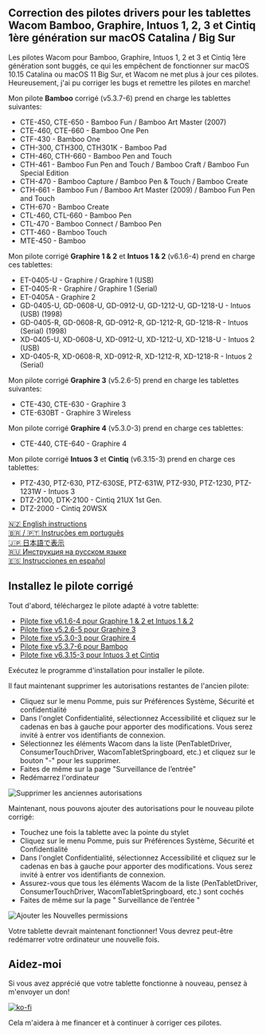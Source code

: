 ## Correction des pilotes drivers pour les tablettes Wacom Bamboo, Graphire, Intuos 1, 2, 3 et Cintiq 1ère génération sur macOS Catalina / Big Sur

Les pilotes Wacom pour Bamboo, Graphire, Intuos 1, 2 et 3 et Cintiq 1ère génération sont buggés, ce qui
les empêchent de fonctionner sur macOS 10.15 Catalina ou macOS 11 Big Sur, et Wacom ne met plus à jour ces pilotes.
Heureusement, j'ai pu corriger les bugs et remettre les pilotes en marche!

Mon pilote **Bamboo** corrigé (v5.3.7-6) prend en charge les tablettes suivantes:

- CTE-450, CTE-650 - Bamboo Fun / Bamboo Art Master (2007)
- CTE-460, CTE-660 - Bamboo One Pen
- CTF-430 - Bamboo One
- CTH-300, CTH300, CTH301K - Bamboo Pad
- CTH-460, CTH-660 - Bamboo Pen and Touch
- CTH-461 - Bamboo Fun Pen and Touch / Bamboo Craft / Bamboo Fun Special Edition
- CTH-470 - Bamboo Capture / Bamboo Pen & Touch / Bamboo Create
- CTH-661 - Bamboo Fun / Bamboo Art Master (2009) / Bamboo Fun Pen and Touch
- CTH-670 - Bamboo Create
- CTL-460, CTL-660 - Bamboo Pen
- CTL-470 - Bamboo Connect / Bamboo Pen
- CTT-460 - Bamboo Touch
- MTE-450 - Bamboo

Mon pilote corrigé **Graphire 1 & 2** et **Intuos 1 & 2** (v6.1.6-4) prend en charge ces tablettes:

- ET-0405-U - Graphire / Graphire 1 (USB)
- ET-0405-R - Graphire / Graphire 1 (Serial)
- ET-0405A - Graphire 2
- GD-0405-U, GD-0608-U, GD-0912-U, GD-1212-U, GD-1218-U - Intuos (USB) (1998)
- GD-0405-R, GD-0608-R, GD-0912-R, GD-1212-R, GD-1218-R - Intuos (Serial) (1998)
- XD-0405-U, XD-0608-U, XD-0912-U, XD-1212-U, XD-1218-U - Intuos 2 (USB)
- XD-0405-R, XD-0608-R, XD-0912-R, XD-1212-R, XD-1218-R - Intuos 2 (Serial)

Mon pilote corrigé **Graphire 3** (v5.2.6-5) prend en charge les tablettes suivantes:

- CTE-430, CTE-630 - Graphire 3
- CTE-630BT - Graphire 3 Wireless

Mon pilote corrigé **Graphire 4** (v5.3.0-3) prend en charge ces tablettes:

- CTE-440, CTE-640 - Graphire 4

Mon pilote corrigé **Intuos 3** et **Cintiq** (v6.3.15-3) prend en charge ces tablettes:

- PTZ-430, PTZ-630, PTZ-630SE, PTZ-631W, PTZ-930, PTZ-1230, PTZ-1231W - Intuos 3
- DTZ-2100, DTK-2100 - Cintiq 21UX 1st Gen.
- DTZ-2000 - Cintiq 20WSX

[🇳🇿 English instructions](Readme.md)  
[🇧🇷 / 🇵🇹 Instruções em português](Readme.pt-BR.md)   
[🇯🇵 日本語で表示](Readme.ja-JP.md)  
[🇷🇺 Инструкция на русском языке](Readme.ru-RU.md)  
[🇪🇸 Instrucciones en español](Readme.es.md)

## Installez le pilote corrigé

Tout d'abord, téléchargez le pilote adapté à votre tablette:

- [Pilote fixe v6.1.6-4 pour Graphire 1 & 2 et Intuos 1 & 2](https://github.com/thenickdude/wacom-driver-fix/releases/download/patch-10/Install-Wacom-Tablet-6.1.6-4-patched.pkg)
- [Pilote fixe v5.2.6-5 pour Graphire 3](https://github.com/thenickdude/wacom-driver-fix/releases/download/patch-10/Install-Wacom-Tablet-5.2.6-5-patched.pkg)
- [Pilote fixe v5.3.0-3 pour Graphire 4](https://github.com/thenickdude/wacom-driver-fix/releases/download/patch-10/Install-Wacom-Tablet-5.3.0-3-patched.pkg)
- [Pilote fixe v5.3.7-6 pour Bamboo](https://github.com/thenickdude/wacom-driver-fix/releases/download/patch-10/Install-Wacom-Tablet-5.3.7-6-patched.pkg)
- [Pilote fixe v6.3.15-3 pour Intuos 3 et Cintiq](https://github.com/thenickdude/wacom-driver-fix/releases/download/patch-10/Install-Wacom-Tablet-6.3.15-3-patched.pkg)

Exécutez le programme d'installation pour installer le pilote.

Il faut maintenant supprimer les autorisations restantes de l'ancien pilote:

- Cliquez sur le menu Pomme, puis sur Préférences Système, Sécurité et confidentialité
- Dans l'onglet Confidentialité, sélectionnez Accessibilité et cliquez sur le cadenas en bas à gauche pour apporter des modifications. Vous serez invité à entrer vos identifiants de connexion.
- Sélectionnez les éléments Wacom dans la liste (PenTabletDriver, ConsumerTouchDriver, WacomTabletSpringboard, etc.) et cliquez sur le bouton "-" pour les supprimer.
- Faites de même sur la page "Surveillance de l’entrée"
- Redémarrez l'ordinateur

![Supprimer les anciennes autorisations](screenshots/fr-FR/security-and-privacy-delete.jpg)

Maintenant, nous pouvons ajouter des autorisations pour le nouveau pilote corrigé:

- Touchez une fois la tablette avec la pointe du stylet
- Cliquez sur le menu Pomme, puis sur Préférences Système, Sécurité et Confidentialité
- Dans l'onglet Confidentialité, sélectionnez Accessibilité et cliquez sur le cadenas en bas à gauche pour apporter des modifications. Vous serez invité à entrer vos identifiants de connexion.
- Assurez-vous que tous les éléments Wacom de la liste (PenTabletDriver, ConsumerTouchDriver, WacomTabletSpringboard, etc.) sont cochés
- Faites de même sur la page " Surveillance de l’entrée "

![Ajouter les Nouvelles permissions](screenshots/fr-FR/security-and-privacy-tick.jpg)

Votre tablette devrait maintenant fonctionner! Vous devrez peut-être redémarrer votre ordinateur une nouvelle fois.

## Aidez-moi

Si vous avez apprécié que votre tablette fonctionne à nouveau, pensez à m'envoyer un don!

[![ko-fi](https://ko-fi.com/img/githubbutton_sm.svg)](https://ko-fi.com/H2H5BAT7Z)

Cela m'aidera à me financer et à continuer à corriger ces pilotes.